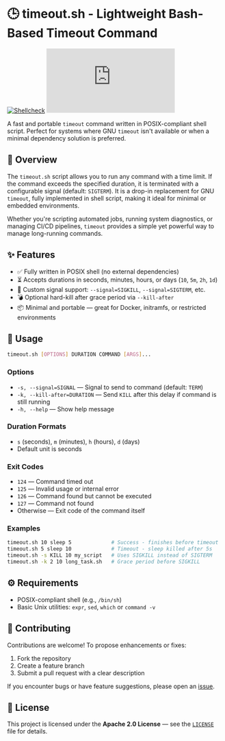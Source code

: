 # 🕒 timeout.sh - Lightweight Bash-Based Timeout Command

[![Shellcheck](https://github.com/tclahr/timeout.sh/actions/workflows/shellcheck.yaml/badge.svg)](https://github.com/tclahr/timeout.sh/actions/workflows/shellcheck.yaml)
[![GitHub License](https://img.shields.io/github/license/tclahr/timeout.sh?color=blue)](https://github.com/tclahr/timeout.sh/blob/main/LICENSE)

A fast and portable `timeout` command written in POSIX-compliant shell script. Perfect for systems where GNU `timeout` isn't available or when a minimal dependency solution is preferred.

## 🧭 Overview

The `timeout.sh` script allows you to run any command with a time limit. If the command exceeds the specified duration, it is terminated with a configurable signal (default: `SIGTERM`). It is a drop-in replacement for GNU `timeout`, fully implemented in shell script, making it ideal for minimal or embedded environments.

Whether you're scripting automated jobs, running system diagnostics, or managing CI/CD pipelines, `timeout` provides a simple yet powerful way to manage long-running commands.

## ✨ Features

- ✅ Fully written in POSIX shell (no external dependencies)
- ⏳ Accepts durations in seconds, minutes, hours, or days (`10`, `5m`, `2h`, `1d`)
- 🛑 Custom signal support: `--signal=SIGKILL`, `--signal=SIGTERM`, etc.
- 💣 Optional hard-kill after grace period via `--kill-after`
- 📦 Minimal and portable — great for Docker, initramfs, or restricted environments

## 🚀 Usage

```sh
timeout.sh [OPTIONS] DURATION COMMAND [ARGS]...
```

### Options

- `-s, --signal=SIGNAL` — Signal to send to command (default: `TERM`)
- `-k, --kill-after=DURATION` — Send `KILL` after this delay if command is still running
- `-h, --help` — Show help message

### Duration Formats

- `s` (seconds), `m` (minutes), `h` (hours), `d` (days)
- Default unit is seconds

### Exit Codes

- `124` — Command timed out
- `125` — Invalid usage or internal error
- `126` — Command found but cannot be executed
- `127` — Command not found
- Otherwise — Exit code of the command itself

### Examples

```sh
timeout.sh 10 sleep 5             # Success - finishes before timeout
timeout.sh 5 sleep 10             # Timeout - sleep killed after 5s
timeout.sh -s KILL 10 my_script   # Uses SIGKILL instead of SIGTERM
timeout.sh -k 2 10 long_task.sh   # Grace period before SIGKILL
```

## ⚙️ Requirements

- POSIX-compliant shell (e.g., `/bin/sh`)
- Basic Unix utilities: `expr`, `sed`, `which` or `command -v`

## 🤝 Contributing

Contributions are welcome! To propose enhancements or fixes:

1. Fork the repository
2. Create a feature branch
3. Submit a pull request with a clear description

If you encounter bugs or have feature suggestions, please open an [issue](https://github.com/tclahr/timeout.sh/issues).

## 📜 License

This project is licensed under the **Apache 2.0 License** — see the [`LICENSE`](LICENSE) file for details.
